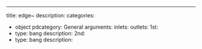 ---
title: edge~
description:
categories:
 - object
pdcategory: General
arguments:
inlets:
outlets:
  1st:
  - type: bang
    description:
  2nd:
  - type: bang
    description:
